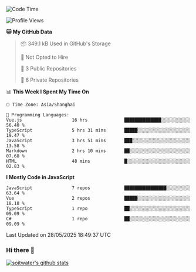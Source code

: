 <!--START_SECTION:waka-->
![Code Time](http://img.shields.io/badge/Code%20Time-5%2C072%20hrs%2044%20mins-blue)

![Profile Views](http://img.shields.io/badge/Profile%20Views-0-blue)

**🐱 My GitHub Data** 

> 📦 349.1 kB Used in GitHub's Storage 
 > 
> 🚫 Not Opted to Hire
 > 
> 📜 3 Public Repositories 
 > 
> 🔑 6 Private Repositories 
 > 
📊 **This Week I Spent My Time On** 

```text
🕑︎ Time Zone: Asia/Shanghai

💬 Programming Languages: 
Vue.js                   16 hrs              ██████████████░░░░░░░░░░░   56.40 % 
TypeScript               5 hrs 31 mins       █████░░░░░░░░░░░░░░░░░░░░   19.47 % 
JavaScript               3 hrs 51 mins       ███░░░░░░░░░░░░░░░░░░░░░░   13.58 % 
Markdown                 2 hrs 10 mins       ██░░░░░░░░░░░░░░░░░░░░░░░   07.68 % 
HTML                     48 mins             █░░░░░░░░░░░░░░░░░░░░░░░░   02.83 % 
```

**I Mostly Code in JavaScript** 

```text
JavaScript               7 repos             ████████████████░░░░░░░░░   63.64 % 
Vue                      2 repos             █████░░░░░░░░░░░░░░░░░░░░   18.18 % 
TypeScript               1 repo              ██░░░░░░░░░░░░░░░░░░░░░░░   09.09 % 
C#                       1 repo              ██░░░░░░░░░░░░░░░░░░░░░░░   09.09 % 
```




 Last Updated on 28/05/2025 18:49:37 UTC
<!--END_SECTION:waka-->

### Hi there 👋
[![soitwater's github stats](https://github-readme-stats.vercel.app/api?username=soitwater)](https://github.com/soitwater/github-readme-stats)
